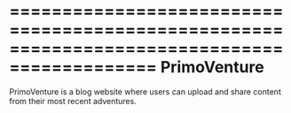 ============================================================================================
PrimoVenture
============================================================================================
PrimoVenture is a blog website where users can upload and share content from their
most recent adventures. 
